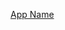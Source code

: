 <HTML>
    <BODY>
         <p>
            <a href="ms-windows-store://pdp/?productid=9MZR37ZJM1H1">App Name</a>
         </p>
    </BODY>
</HTML>

